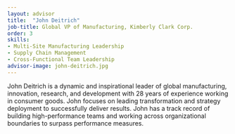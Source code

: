 ```yaml
---
layout: advisor
title:  "John Deitrich"
job-title: Global VP of Manufacturing, Kimberly Clark Corp.
order: 3
skills:
- Multi-Site Manufacturing Leadership
- Supply Chain Management
- Cross-Functional Team Leadership
advisor-image: john-deitrich.jpg
---
```

John Deitrich is a dynamic and inspirational leader of global manufacturing, innovation, research, and development with 28 years of experience working in consumer goods. John focuses on leading transformation and strategy deployment to successfully deliver results.  John has a track record of building high-performance teams and working across organizational boundaries to surpass performance measures.   